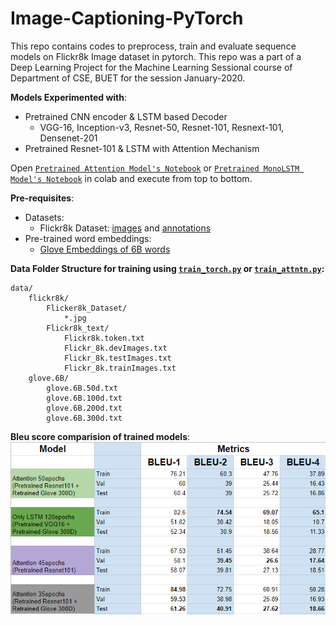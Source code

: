 # Image-Captioning-PyTorch
This repo contains codes to preprocess, train and evaluate sequence models on Flickr8k Image dataset in pytorch. This repo was a part of a Deep Learning Project for the Machine Learning Sessional course of Department of CSE, BUET for the session January-2020.

**Models Experimented with**:
- Pretrained CNN encoder & LSTM based Decoder
    - VGG-16, Inception-v3, Resnet-50, Resnet-101, Resnext-101, Densenet-201
- Pretrained Resnet-101 & LSTM with Attention Mechanism

Open [`Pretrained Attention Model's Notebook`](demo_attention_flickr8k.ipynb) or [`Pretrained MonoLSTM Model's Notebook`](demo_monolstm_flickr8k.ipynb) in colab and execute from top to bottom.  

**Pre-requisites**:
 - Datasets:
    - Flickr8k Dataset: [images](https://github.com/jbrownlee/Datasets/releases/download/Flickr8k/Flickr8k_Dataset.zip) and [annotations](https://github.com/jbrownlee/Datasets/releases/download/Flickr8k/Flickr8k_text.zip)
 - Pre-trained word embeddings:
    - [Glove Embeddings of 6B words](http://nlp.stanford.edu/data/glove.6B.zip)

**Data Folder Structure for training using [`train_torch.py`](train_torch.py) or [`train_attntn.py`](train_attntn.py):**
```
data/
    flickr8k/
        Flicker8k_Dataset/
            *.jpg
        Flickr8k_text/
            Flickr8k.token.txt
            Flickr_8k.devImages.txt
            Flickr_8k.testImages.txt
            Flickr_8k.trainImages.txt
    glove.6B/
        glove.6B.50d.txt
        glove.6B.100d.txt
        glove.6B.200d.txt
        glove.6B.300d.txt
```

**Bleu score comparision of trained models**:
![alt text](artifacts/bleu_scores.png "Bleu Scores Comparision of some trained models")
